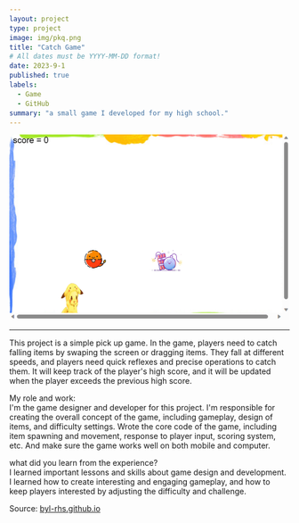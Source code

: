 ```yaml
---
layout: project
type: project
image: img/pkq.png
title: "Catch Game"
# All dates must be YYYY-MM-DD format!
date: 2023-9-1
published: true
labels:
  - Game
  - GitHub
summary: "a small game I developed for my high school."
---
```

<img class="img-game" src="../img/fb627b588589af4bfffdcc43d0c01b2.png">

<hr>
  This project is a simple pick up game. In the game, players need to catch falling items by swaping the screen or dragging items. They fall at different speeds, and players need quick reflexes and precise operations to catch them. It will keep track of the player's high score, and it will be updated when the player exceeds the previous high score.

My role and work:
<br>
  I'm the game designer and developer for this project. I'm responsible for creating the overall concept of the game, including gameplay, design of items, and difficulty settings. Wrote the core code of the game, including item spawning and movement, response to player input, scoring system, etc. And make sure the game works well on both mobile and computer.
  
what did you learn from the experience?
<br>
  I learned important lessons and skills about game design and development. I learned how to create interesting and engaging gameplay, and how to keep players interested by adjusting the difficulty and challenge.

</hr>
Source: <a href="https://github.com/BYL-RHS/byl-rhs.github.io"><i class="large github icon "></i>byl-rhs.github.io</a>

